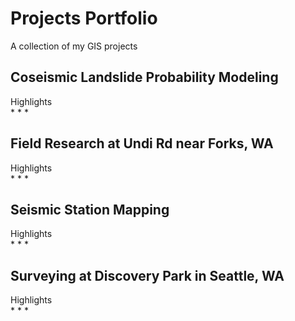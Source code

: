 # Projects Portfolio
A collection of my GIS projects
## Coseismic Landslide Probability Modeling
Highlights\
*
*
*

## Field Research at Undi Rd near Forks, WA
Highlights\
*
*
*

## Seismic Station Mapping
Highlights\
*
*
*

## Surveying at Discovery Park in Seattle, WA
Highlights\
*
*
*